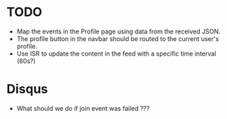 # TODO

- Map the events in the Profile page using data from the received JSON.<br>
- The profile button in the navbar should be routed to the current user's profile.<br>
- Use ISR to update the content in the feed with a specific time interval (60s?) <br>

# Disqus

- What should we do if join event was failed ???

